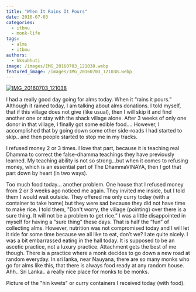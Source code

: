```yaml
---
title: "When It Rains It Pours"
date: 2016-07-03
categories: 
  - itbmu
  - monk-life
tags: 
  - alms
  - itbmu
authors: 
  - bksubhuti
image: /images/IMG_20160703_121038.webp
featured_image: /images/IMG_20160703_121038.webp
---
```


[![IMG_20160703_121038](/images/IMG_20160703_121038.webp)](/images/2016/07/IMG_20160703_121038.webp)

I had a really good day going for alms today. When it “rains it pours.” Although it rained today, I am talking about alms donations. I told myself, that if this village does not give (like usual), then I will skip it and find another one or stay with the shack village alone. After 3 weeks of only one donor in that village, I finally got some edible food.... However, I accomplished that by going down some other side-roads I had started to skip.. and then people started to stop me in my tracks.

I refused money 2 or 3 times. I love that part, because it is teaching real Dhamma to correct the false-dhamma teachings they have previously learned. My teaching ability is not so strong...but when it comes to refusing money, which is an essential part of The DhammaVINAYA, then I got that part down by heart (in two ways).

Too much food today... another problem. One house that I refused money from 2 or 3 weeks ago noticed me again. They invited me inside, but I told them I would wait outside. They offered me only curry today (with a container to take home) but they were sad because they did not have time to make rice. I told them, "Don't worry, the village (pointing) over there is a sure thing. It will not be a problem to get rice.” I was a little disappointed in myself for having a “sure thing” these days. That is half the “fun” of collecting alms. However, nutrition was not compromised today and I will let it ride for some time because we all like to eat, don’t we? I ate quite nicely. I was a bit embarrassed eating in the hall today. It is supposed to be an ascetic practice, not a luxury practice. Attachment gets the best of me though. There is a practice where a monk decides to go down a new road at random everyday. In sri lanka, near Nauyana, there are so many monks who go for alms like this, that there is always food ready at any random house. Ahh.. Sri Lanka.. a really nice place for monks to be monks.

Picture of the "hin kwets" or curry containers I received today (with food).